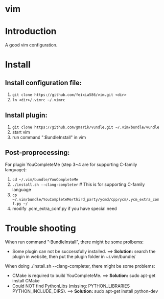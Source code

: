 vim
==

# Introduction
A good vim configuration.

# Install

## Install configuration file:
1. `git clone https://github.com/feixia586/vim.git <dir>`
2. `ln <dir>/.vimrc ~/.vimrc`

## Install plugin:
1. `git clone https://github.com/gmarik/vundle.git ~/.vim/bundle/vundle`
2. start vim
3. run command ":BundleInstall" in vim

## Post-proprocessing:
For plugin YouCompleteMe (step 3~4 are for supporting C-family language):

1. `cd ~/.vim/bundle/YouCompleteMe`
2. `./install.sh --clang-completer` # This is for supporting C-family language
3. `cp ~/.vim/bundle/YouCompleteMe/third_party/ycmd/cpp/ycm/.ycm_extra_conf.py ~/`
4. modify .ycm_extra_conf.py if you have special need 

# Trouble shooting

When run command ":BundleInstall", there might be some prolbems:
- Some plugin can not be successfully installed. ==> **Solution:** search the plugin in website, then put the plugin folder in ~/.vim/bundle/

When doing ./install.sh --clang-completer, there might be some problems:
- CMake is required to build YouCompleteMe. ==> **Solution:** sudo apt-get install CMake
- Could NOT find PythonLibs (missing: PYTHON_LIBRARIES PYTHON_INCLUDE_DIRS). ==> **Solution:** sudo apt-get install python-dev


